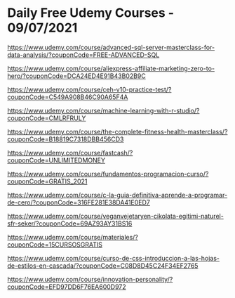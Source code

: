 # Daily Free Udemy Courses - 09/07/2021

https://www.udemy.com/course/advanced-sql-server-masterclass-for-data-analysis/?couponCode=FREE-ADVANCED-SQL
https://www.udemy.com/course/aliexpress-affiliate-marketing-zero-to-hero/?couponCode=DCA24ED4E91B43B02B9C
https://www.udemy.com/course/ceh-v10-practice-test/?couponCode=C549A908B46C90A65F4A
https://www.udemy.com/course/machine-learning-with-r-studio/?couponCode=CMLRFRULY
https://www.udemy.com/course/the-complete-fitness-health-masterclass/?couponCode=B18819C7318DBB456CD3
https://www.udemy.com/course/fastcash/?couponCode=UNLIMITEDMONEY
https://www.udemy.com/course/fundamentos-programacion-curso/?couponCode=GRATIS_2021
https://www.udemy.com/course/c-la-guia-definitiva-aprende-a-programar-de-cero/?couponCode=316FE281E38DA41E0ED7
https://www.udemy.com/course/veganvejetaryen-cikolata-egitimi-naturel-sfr-seker/?couponCode=69AZ93AY31BS16
https://www.udemy.com/course/materiales/?couponCode=15CURSOSGRATIS
https://www.udemy.com/course/curso-de-css-introduccion-a-las-hojas-de-estilos-en-cascada/?couponCode=C08D8D45C24F34EF2765
https://www.udemy.com/course/innovation-personality/?couponCode=EFD97DD6F76EA600D972
